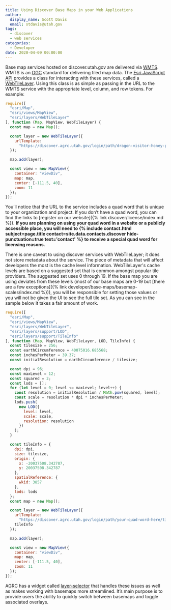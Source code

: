 ```yaml
---
title: Using Discover Base Maps in your Web Applications
author:
  display_name: Scott Davis
  email: stdavis@utah.gov
tags:
  - discover
  - web services
categories:
  - Developer
date: 2020-04-09 00:00:00
---
```


Base map services hosted on discover.utah.gov are delivered via [WMTS](https://en.wikipedia.org/wiki/Web_Map_Tile_Service). WMTS is an [OGC](https://www.ogc.org/) standard for delivering tiled map data. The [Esri JavaScript API](https://developers.arcgis.com/javascript/) provides a class for interacting with these services, called a [WebTileLayer](https://developers.arcgis.com/javascript/latest/api-reference/esri-layers-WebTileLayer.html). Using this class is as simple as passing in the URL to the WMTS service with the appropriate level, column, and row tokens. For example:

```javascript
require([
  "esri/Map",
  "esri/views/MapView",
  "esri/layers/WebTileLayer"
], function (Map, MapView, WebTileLayer) {
  const map = new Map();

  const layer = new WebTileLayer({
    urlTemplate:
      "https://discover.agrc.utah.gov/login/path/dragon-visitor-honey-perfume/tiles/lite_basemap/{level}/{col}/{row}"
  });

  map.add(layer);

  const view = new MapView({
    container: "viewDiv",
    map: map,
    center: [-111.5, 40],
    zoom: 11
  });
});
```

You’ll notice that the URL to the service includes a quad word that is unique to your organization and project. If you don’t have a quad word, you can find the links to [register on our website]({% link discover/license/index.md %}). **If you are planning on using your quad word in a website or a publicly accessible place, you will need to {% include contact.html subject=page.title contact=site.data.contacts.discover hide-punctuation=true text='contact' %} to receive a special quad word for licensing reasons.**

There is one caveat to using discover services with WebTileLayer; it does not store metadata about the service. The piece of metadata that will affect developers the most is the cache level information. WebTileLayer's cache levels are based on a suggested set that is common amongst popular tile providers. The suggested set uses 0 through 19. If the base map you are using deviates from these levels (most of our base maps are 0-19 but [there are a few exceptions]({% link developer/base-maps/basemap-scales/index.md %})), you will be responsible for setting those values or you will not be given the UI to see the full tile set. As you can see in the sample below it takes a fair amount of work.

```javascript
require([
  "esri/Map",
  "esri/views/MapView",
  "esri/layers/WebTileLayer",
  "esri/layers/support/LOD",
  "esri/layers/support/TileInfo"
], function (Map, MapView, WebTileLayer, LOD, TileInfo) {
  const tilesize = 256;
  const earthCircumference = 40075016.685568;
  const inchesPerMeter = 39.37;
  const initialResolution = earthCircumference / tilesize;

  const dpi = 96;
  const maxLevel = 12;
  const squared = 2;
  const lods = [];
  for (let level = 0; level <= maxLevel; level++) {
    const resolution = initialResolution / Math.pow(squared, level);
    const scale = resolution * dpi * inchesPerMeter;
    lods.push(
      new LOD({
        level: level,
        scale: scale,
        resolution: resolution
      })
    );
  }

  const tileInfo = {
    dpi: dpi,
    size: tilesize,
    origin: {
      x: -20037508.342787,
      y: 20037508.342787
    },
    spatialReference: {
      wkid: 3857
    },
    lods: lods
  };
  const map = new Map();

  const layer = new WebTileLayer({
    urlTemplate:
      "https://discover.agrc.utah.gov/login/path/your-quad-word-here/tiles/lite_basemap/{level}/{col}/{row}",
    tileInfo
  });

  map.add(layer);

  const view = new MapView({
    container: "viewDiv",
    map: map,
    center: [-111.5, 40],
    zoom: 11
  });
});
```

AGRC has a widget called [layer-selector](https://www.npmjs.com/package/@agrc/layer-selector) that handles these issues as well as makes working with basemaps more streamlined. It’s main purpose is to provide users the ability to quickly switch between basemaps and toggle associated overlays.
